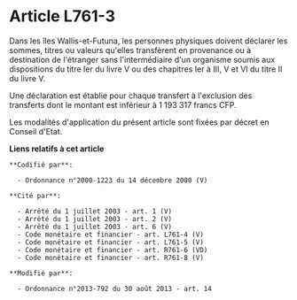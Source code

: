 # Article L761-3

Dans les îles Wallis-et-Futuna, les personnes physiques doivent déclarer les sommes, titres ou valeurs qu'elles transfèrent
en provenance ou à destination de l'étranger sans l'intermédiaire d'un organisme soumis aux dispositions du titre Ier du
livre V ou des chapitres Ier à III, V et VI du titre II du livre V. 

Une déclaration est établie pour chaque transfert à l'exclusion des transferts dont le montant est inférieur à 1 193 317
francs CFP. 

Les modalités d'application du présent article sont fixées par décret en Conseil d'Etat.

**Liens relatifs à cet article**

	**Codifié par**:

	  - Ordonnance n°2000-1223 du 14 décembre 2000 (V)

	**Cité par**:

	  - Arrêté du 1 juillet 2003 - art. 1 (V)
	  - Arrêté du 1 juillet 2003 - art. 2 (V)
	  - Arrêté du 1 juillet 2003 - art. 6 (V)
	  - Code monétaire et financier - art. L761-4 (V)
	  - Code monétaire et financier - art. L761-5 (V)
	  - Code monétaire et financier - art. R761-6 (VD)
	  - Code monétaire et financier - art. R761-8 (V)

	**Modifié par**:

	  - Ordonnance n°2013-792 du 30 août 2013 - art. 14

